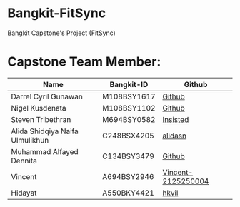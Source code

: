 # Bangkit-FitSync
Bangkit Capstone's Project (FitSync)

# Capstone Team Member:
<table>
    <thead>
        <tr>
            <th>Name</th>
            <th>Bangkit-ID</th>
            <th>Github</th>
        </tr>
    </thead>
    <tbody>
        <tr>
            <td>Darrel Cyril Gunawan</td>
            <td>M108BSY1617</td>
            <td><a href="#">Github</a></td>
        </tr>
        <tr>
            <td>Nigel Kusdenata</td>
            <td>M108BSY1102</td>
            <td><a href="#">Github</a></td>
        </tr>
        <tr>
            <td>Steven Tribethran</td>
            <td>M694BSY0582</td>
            <td><a href="https://github.com/Insisted">Insisted</a></td>
        </tr>
        <tr>
            <td>Alida Shidqiya Naifa Ulmulikhun</td>
            <td>C248BSX4205</td>
            <td><a href="https://github.com/alidasn">alidasn</a></td>
        </tr>
        <tr>
            <td>Muhammad Alfayed Dennita</td>
            <td>C134BSY3479</td>
            <td><a href="#">Github</a></td>
        </tr>
        <tr>
            <td>Vincent</td>
            <td>A694BSY2946</td>
            <td><a href="https://github.com/Vincent-2125250004">Vincent-2125250004</a></td>
        </tr>
        <tr>
            <td>Hidayat</td>
            <td>A550BKY4421</td>
            <td><a href="https://github.com/hkvil" target="_blank">hkvil</a></td>
        </tr>
    </tbody>
</table>
